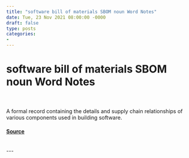 ```yaml
---
title: "software bill of materials SBOM noun Word Notes"
date: Tue, 23 Nov 2021 08:00:00 -0000
draft: false
type: posts
categories: 
- 
---
```

# software bill of materials SBOM noun Word Notes

<br/>

<br/>
A formal record containing the details and supply chain relationships of various components used in building software.

#### [Source](https://thecyberwire.com/podcasts/word-notes/74/notes)

<br/>
---
